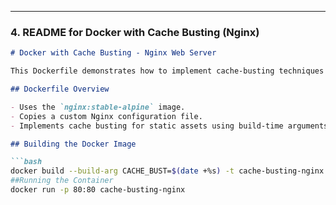 
---

### 4. **README for Docker with Cache Busting (Nginx)**

```markdown
# Docker with Cache Busting - Nginx Web Server

This Dockerfile demonstrates how to implement cache-busting techniques for an Nginx web server to ensure that static assets are always updated in a production environment.

## Dockerfile Overview

- Uses the `nginx:stable-alpine` image.
- Copies a custom Nginx configuration file.
- Implements cache busting for static assets using build-time arguments.

## Building the Docker Image

```bash
docker build --build-arg CACHE_BUST=$(date +%s) -t cache-busting-nginx .
##Running the Container
docker run -p 80:80 cache-busting-nginx
